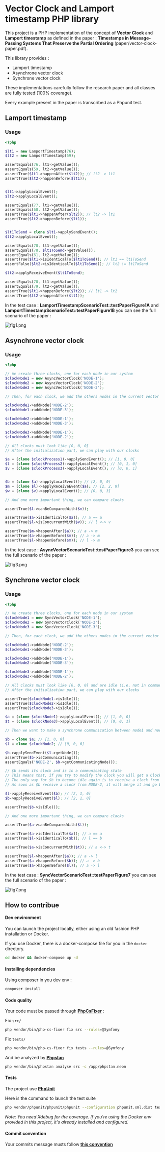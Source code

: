 # Vector Clock and Lamport timestamp PHP library


This project is a PHP implementation of the concept of **Vector Clock** and **Lamport timestamp** as defined in the paper : **Timestamps in Message-Passing Systems That Preserve the Partial Ordering** (paper/vector-clock-paper.pdf).

This library provides :
- Lamport timestamp
- Asynchrone vector clock
- Synchrone vector clock

These implementations carefully follow the research paper and all classes are fully tested (100% coverage).

Every example present in the paper is transcribed as a Phpunit test.

## Lamport timestamp

### Usage

```php
<?php

$lt1 = new LamportTimestamp(76);
$lt2 = new LamportTimestamp(59);

assertEquals(76, lt1->getValue());
assertEquals(59, lt2->getValue());
assertTrue($lt1->happenAfter($lt2)); // lt2 -> lt1
assertTrue($lt2->happenBefore($lt1));


$lt1->applyLocalEvent();
$lt2->applyLocalEvent();

assertEquals(77, lt1->getValue());
assertEquals(60, lt2->getValue());
assertTrue($lt1->happenAfter($lt2)); // lt2 -> lt1
assertTrue($lt2->happenBefore($lt1));


$lt1ToSend = clone $lt1->applySendEvent();
$lt2->applyLocalEvent();

assertEquals(78, lt1->getValue());
assertEquals(78, $lt1ToSend->getValue());
assertEquals(61, lt2->getValue());
assertTrue($lt1->isIdenticalTo($lt1ToSend)); // lt1 == lt1ToSend
assertFalse($lt2->isIdenticalTo($lt1ToSend)); // lt2 != lt1ToSend

$lt2->applyReceiveEvent($lt1ToSend);

assertEquals(78, lt1->getValue());
assertEquals(79, lt2->getValue());
assertTrue($lt1->happenBefore($lt2)); // lt1 -> lt2
assertTrue($lt2->happenAfter($lt1));

```

In the test case : **LamportTimestampScenarioTest::testPaperFigure1A** and **LamportTimestampScenarioTest::testPaperFigure1B** you can see the full scenario of the paper :

![fig1.png](paper/fig1.png)

## Asynchrone vector clock


### Usage

```php
<?php

// We create three clocks, one for each node in our system
$clockNode1 = new AsyncVectorClock('NODE-1');
$clockNode2 = new AsyncVectorClock('NODE-2');
$clockNode3 = new AsyncVectorClock('NODE-3');

// Then, for each clock, we add the others nodes in the current vector 

$clockNode1->addNode('NODE-2');
$clockNode1->addNode('NODE-3');

$clockNode2->addNode('NODE-1');
$clockNode2->addNode('NODE-3');

$clockNode3->addNode('NODE-1');
$clockNode3->addNode('NODE-2');

// All clocks must look like [0, 0, 0]
// After the initialization part, we can play with our clocks

$a = (clone $clockProcess1)->applySendEvent(); // [1, 0, 0]
$l = (clone $clockProcess2)->applyLocalEvent(); // [0, 1, 0]
$v = (clone $clockProcess3)->applyLocalEvent(); // [0, 0, 1]


$b = (clone $a)->applyLocalEvent(); // [2, 0, 0]
$m = (clone $l)->applyReceiveEvent($a); // [2, 2, 0]
$w = (clone $v)->applyLocalEvent(); // [0, 0, 3]

// And one more important thing, we can compare clocks

assertTrue($l->canBeComparedWith($v)); 

assertTrue($a->isIdenticalTo($a)); // a == a
assertTrue($l->isConcurrentWith($v)); // l <-> v

assertTrue($m->happenAfter($a)); // a -> m
assertTrue($a->happenBefore($m)); // a -> m
assertTrue($l->happenBefore($m)); // l -> m

```

In the test case : **AsyncVectorScenarioTest::testPaperFigure3** you can see the full scenario of the paper : 


![fig3.png](paper/fig3.png)


## Synchrone vector clock

### Usage

```php
<?php

// We create three clocks, one for each node in our system
$clockNode1 = new SyncVectorClock('NODE-1');
$clockNode2 = new SyncVectorClock('NODE-2');
$clockNode3 = new SyncVectorClock('NODE-3');

// Then, for each clock, we add the others nodes in the current vector 

$clockNode1->addNode('NODE-2');
$clockNode1->addNode('NODE-3');

$clockNode2->addNode('NODE-1');
$clockNode2->addNode('NODE-3');

$clockNode3->addNode('NODE-1');
$clockNode3->addNode('NODE-2');

// All clocks must look like [0, 0, 0] and are idle (i.e. not in communication with another node)
// After the initialization part, we can play with our clocks

assertTrue($clockNode1->isIdle());
assertTrue($clockNode2->isIdle());
assertTrue($clockNode3->isIdle());

$a = (clone $clockNode1)->applyLocalEvent(); // [1, 0, 0]
$t = (clone $clockNode3)->applyLocalEvent(); // [0, 0, 1]

// Then we want to make a synchrone communication between node1 and node2

$b = clone $a; // [1, 0, 0]
$l = clone $clockNode2; // [0, 0, 0]

$b->applySendEvent($l->getNode());
assertTrue($b->isCommunicating());
assertEquals('NODE-2', $b->getCommunicatingNode());

// $b sends its clock and is in a communicating state
// This means that, if you try to modify the clock you will get a ClockIsNotIdleException
// The only way for $b to become idle again is to receive a clock from NODE-2 (the current node is communicating with)
// As soon as $b receive a clock from NODE-2, it will merge it and go back to idle state and can be modified again

$l->applyReceiveEvent($b); // [2, 1, 0]
$b->applyReceiveEvent($l); // [2, 1, 0]

assertTrue($b->isIdle());

// And one more important thing, we can compare clocks

assertTrue($a->canBeComparedWith($t)); 

assertTrue($a->isIdenticalTo($a)); // a == a
assertTrue($l->isIdenticalTo($b)); // l == b

assertTrue($a->isConcurrentWith($t)); // a <-> t

assertTrue($l->happenAfter($a)); // a -> l
assertTrue($a->happenBefore($b)); // a -> b
assertTrue($a->happenBefore($l)); // a -> l

```

In the test case : **SyncVectorScenarioTest::testPaperFigure7** you can see the full scenario of the paper :


![fig7.png](paper/fig7.png)

## How to contribue

#### Dev environment
You can launch the project locally, either using an old fashion PHP installation or Docker. 

If you use Docker, there is a docker-compose file for you in the `docker` directory.

```bash
cd docker && docker-compose up -d
```

#### Installing dependencies

Using composer in you dev env :

```bash
composer install
```

#### Code quality

Your code must be passed through [**PhpCsFixer**](https://github.com/PHP-CS-Fixer/PHP-CS-Fixer) : 

Fix `src/`

```bash
php vendor/bin/php-cs-fixer fix src --rules=@Symfony
```

Fix `tests/`

```bash
php vendor/bin/php-cs-fixer fix tests --rules=@Symfony
```


And be analyzed by [**Phpstan**](https://phpstan.org/)

```bash
php vendor/bin/phpstan analyse src -c /app/phpstan.neon
```

#### Tests

The project use [**PhpUnit**](https://phpunit.de/index.html)

Here is the command to launch the test suite

```bash
php vendor/phpunit/phpunit/phpunit --configuration phpunit.xml.dist tests
```

*Note: You need Xdebug for the coverage. If you're using the Docker env provided in this project, it's already installed and configured.*


#### Commit convention

Your commits message musts follow [**this convention**](https://www.conventionalcommits.org/en/v1.0.0/)